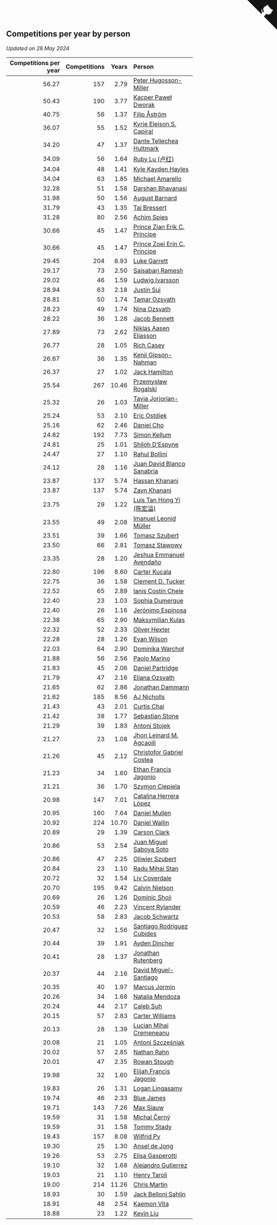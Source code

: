 ## Competitions per year by person

*Updated on 28 May 2024*

| Competitions per year | Competitions | Years | Person |
| ---: | ---: | ---: | :--- |
| 56.27 | 157 | 2.79 | [Peter Hugosson-Miller](https://www.worldcubeassociation.org/persons/2021HUGO01) |
| 50.43 | 190 | 3.77 | [Kacper Paweł Dworak](https://www.worldcubeassociation.org/persons/2020DWOR01) |
| 40.75 | 56 | 1.37 | [Filip Åström](https://www.worldcubeassociation.org/persons/2023ASTR01) |
| 36.07 | 55 | 1.52 | [Kyrie Eleison S. Capiral](https://www.worldcubeassociation.org/persons/2022CAPI02) |
| 34.20 | 47 | 1.37 | [Dante Tellechea Hultmark](https://www.worldcubeassociation.org/persons/2023HULT01) |
| 34.09 | 56 | 1.64 | [Ruby Lu (卢红)](https://www.worldcubeassociation.org/persons/2022LURU01) |
| 34.04 | 48 | 1.41 | [Kyle Kayden Hayles](https://www.worldcubeassociation.org/persons/2022HAYL02) |
| 34.04 | 63 | 1.85 | [Michael Amarello](https://www.worldcubeassociation.org/persons/2022AMAR09) |
| 32.28 | 51 | 1.58 | [Darshan Bhavanasi](https://www.worldcubeassociation.org/persons/2022BHAV01) |
| 31.98 | 50 | 1.56 | [August Barnard](https://www.worldcubeassociation.org/persons/2022BARN21) |
| 31.79 | 43 | 1.35 | [Taj Bressert](https://www.worldcubeassociation.org/persons/2023BRES01) |
| 31.28 | 80 | 2.56 | [Achim Spies](https://www.worldcubeassociation.org/persons/2021SPIE01) |
| 30.66 | 45 | 1.47 | [Prince Zian Erik C. Principe](https://www.worldcubeassociation.org/persons/2022PRIN08) |
| 30.66 | 45 | 1.47 | [Prince Zoei Erin C. Principe](https://www.worldcubeassociation.org/persons/2022PRIN09) |
| 29.45 | 204 | 6.93 | [Luke Garrett](https://www.worldcubeassociation.org/persons/2017GARR05) |
| 29.17 | 73 | 2.50 | [Saisabari Ramesh](https://www.worldcubeassociation.org/persons/2021RAME01) |
| 29.02 | 46 | 1.59 | [Ludwig Ivarsson](https://www.worldcubeassociation.org/persons/2022IVAR01) |
| 28.94 | 63 | 2.18 | [Justin Sui](https://www.worldcubeassociation.org/persons/2022SUIJ01) |
| 28.81 | 50 | 1.74 | [Tamar Ozsvath](https://www.worldcubeassociation.org/persons/2022OZSV04) |
| 28.23 | 49 | 1.74 | [Nina Ozsvath](https://www.worldcubeassociation.org/persons/2022OZSV03) |
| 28.22 | 36 | 1.28 | [Jacob Bennett](https://www.worldcubeassociation.org/persons/2023BENN04) |
| 27.89 | 73 | 2.62 | [Niklas Aasen Eliasson](https://www.worldcubeassociation.org/persons/2021ELIA01) |
| 26.77 | 28 | 1.05 | [Rich Casey](https://www.worldcubeassociation.org/persons/2023CASE06) |
| 26.67 | 36 | 1.35 | [Kenji Gipson-Nahman](https://www.worldcubeassociation.org/persons/2023GIPS01) |
| 26.37 | 27 | 1.02 | [Jack Hamilton](https://www.worldcubeassociation.org/persons/2023HAMI08) |
| 25.54 | 267 | 10.46 | [Przemysław Rogalski](https://www.worldcubeassociation.org/persons/2013ROGA02) |
| 25.32 | 26 | 1.03 | [Tavia Jorjorian-Miller](https://www.worldcubeassociation.org/persons/2023JORJ01) |
| 25.24 | 53 | 2.10 | [Eric Ostdiek](https://www.worldcubeassociation.org/persons/2022OSTD01) |
| 25.16 | 62 | 2.46 | [Daniel Cho](https://www.worldcubeassociation.org/persons/2021CHOD01) |
| 24.82 | 192 | 7.73 | [Simon Kellum](https://www.worldcubeassociation.org/persons/2016KELL12) |
| 24.81 | 25 | 1.01 | [Shiloh D’Espyne](https://www.worldcubeassociation.org/persons/2023DESP01) |
| 24.47 | 27 | 1.10 | [Rahul Bollini](https://www.worldcubeassociation.org/persons/2023BOLL01) |
| 24.12 | 28 | 1.16 | [Juan David Blanco Sanabria](https://www.worldcubeassociation.org/persons/2023SANA04) |
| 23.87 | 137 | 5.74 | [Hassan Khanani](https://www.worldcubeassociation.org/persons/2018KHAN26) |
| 23.87 | 137 | 5.74 | [Zayn Khanani](https://www.worldcubeassociation.org/persons/2018KHAN28) |
| 23.75 | 29 | 1.22 | [Luis Tan Hong Yi (陈宏溢)](https://www.worldcubeassociation.org/persons/2023YILU01) |
| 23.55 | 49 | 2.08 | [Imanuel Leonid Müller](https://www.worldcubeassociation.org/persons/2022MULL02) |
| 23.51 | 39 | 1.66 | [Tomasz Szubert](https://www.worldcubeassociation.org/persons/2022SZUB02) |
| 23.50 | 66 | 2.81 | [Tomasz Stawowy](https://www.worldcubeassociation.org/persons/2021STAW01) |
| 23.35 | 28 | 1.20 | [Jeshua Emmanuel Avendaño](https://www.worldcubeassociation.org/persons/2023AVEN01) |
| 22.80 | 196 | 8.60 | [Carter Kucala](https://www.worldcubeassociation.org/persons/2015KUCA01) |
| 22.75 | 36 | 1.58 | [Clement D. Tucker](https://www.worldcubeassociation.org/persons/2022TUCK09) |
| 22.52 | 65 | 2.89 | [Ianis Costin Chele](https://www.worldcubeassociation.org/persons/2021CHEL01) |
| 22.40 | 23 | 1.03 | [Sophia Dumergue](https://www.worldcubeassociation.org/persons/2023DUME02) |
| 22.40 | 26 | 1.16 | [Jerónimo Espinosa](https://www.worldcubeassociation.org/persons/2023ESPI07) |
| 22.38 | 65 | 2.90 | [Maksymilian Kulas](https://www.worldcubeassociation.org/persons/2021KULA02) |
| 22.32 | 52 | 2.33 | [Oliver Hexter](https://www.worldcubeassociation.org/persons/2022HEXT01) |
| 22.28 | 28 | 1.26 | [Evan Wilson](https://www.worldcubeassociation.org/persons/2023WILS11) |
| 22.03 | 64 | 2.90 | [Dominika Warchoł](https://www.worldcubeassociation.org/persons/2021WARC01) |
| 21.88 | 56 | 2.56 | [Paolo Marino](https://www.worldcubeassociation.org/persons/2021MARI04) |
| 21.83 | 45 | 2.06 | [Daniel Partridge](https://www.worldcubeassociation.org/persons/2022PART02) |
| 21.79 | 47 | 2.16 | [Eliana Ozsvath](https://www.worldcubeassociation.org/persons/2022OZSV01) |
| 21.65 | 62 | 2.86 | [Jonathan Dammann](https://www.worldcubeassociation.org/persons/2021DAMM01) |
| 21.62 | 185 | 8.56 | [AJ Nicholls](https://www.worldcubeassociation.org/persons/2015NICH04) |
| 21.43 | 43 | 2.01 | [Curtis Chai](https://www.worldcubeassociation.org/persons/2022CHAI02) |
| 21.42 | 38 | 1.77 | [Sebastian Stone](https://www.worldcubeassociation.org/persons/2022STON09) |
| 21.29 | 39 | 1.83 | [Antoni Stojek](https://www.worldcubeassociation.org/persons/2022STOJ03) |
| 21.27 | 23 | 1.08 | [Jhon Leinard M. Agcaoili](https://www.worldcubeassociation.org/persons/2023AGCA01) |
| 21.26 | 45 | 2.12 | [Christofor Gabriel Costea](https://www.worldcubeassociation.org/persons/2022COST03) |
| 21.23 | 34 | 1.60 | [Ethan Francis Jagonio](https://www.worldcubeassociation.org/persons/2022JAGO03) |
| 21.21 | 36 | 1.70 | [Szymon Ciepiela](https://www.worldcubeassociation.org/persons/2022CIEP01) |
| 20.98 | 147 | 7.01 | [Catalina Herrera López](https://www.worldcubeassociation.org/persons/2017LOPE31) |
| 20.95 | 160 | 7.64 | [Daniel Mullen](https://www.worldcubeassociation.org/persons/2016MULL04) |
| 20.92 | 224 | 10.70 | [Daniel Wallin](https://www.worldcubeassociation.org/persons/2013WALL03) |
| 20.89 | 29 | 1.39 | [Carson Clark](https://www.worldcubeassociation.org/persons/2023CLAR02) |
| 20.86 | 53 | 2.54 | [Juan Miguel Saboya Soto](https://www.worldcubeassociation.org/persons/2021SOTO01) |
| 20.86 | 47 | 2.25 | [Oliwier Szubert](https://www.worldcubeassociation.org/persons/2022SZUB01) |
| 20.84 | 23 | 1.10 | [Radu Mihai Stan](https://www.worldcubeassociation.org/persons/2023STAN09) |
| 20.72 | 32 | 1.54 | [Liv Coverdale](https://www.worldcubeassociation.org/persons/2022COVE02) |
| 20.70 | 195 | 9.42 | [Calvin Nielson](https://www.worldcubeassociation.org/persons/2014NIEL03) |
| 20.69 | 26 | 1.26 | [Dominic Shoji](https://www.worldcubeassociation.org/persons/2023SHOJ01) |
| 20.59 | 46 | 2.23 | [Vincent Rylander](https://www.worldcubeassociation.org/persons/2022RYLA01) |
| 20.53 | 58 | 2.83 | [Jacob Schwartz](https://www.worldcubeassociation.org/persons/2021SCHW01) |
| 20.47 | 32 | 1.56 | [Santiago Rodríguez Cubides](https://www.worldcubeassociation.org/persons/2022CUBI01) |
| 20.44 | 39 | 1.91 | [Ayden Dincher](https://www.worldcubeassociation.org/persons/2022DINC01) |
| 20.41 | 28 | 1.37 | [Jonathan Rutenberg](https://www.worldcubeassociation.org/persons/2023RUTE01) |
| 20.37 | 44 | 2.16 | [David Miguel-Santiago](https://www.worldcubeassociation.org/persons/2022MIGU02) |
| 20.35 | 40 | 1.97 | [Marcus Jormin](https://www.worldcubeassociation.org/persons/2022JORM01) |
| 20.26 | 34 | 1.68 | [Natalia Mendoza](https://www.worldcubeassociation.org/persons/2022MEND24) |
| 20.24 | 44 | 2.17 | [Caleb Suh](https://www.worldcubeassociation.org/persons/2022SUHC01) |
| 20.15 | 57 | 2.83 | [Carter Williams](https://www.worldcubeassociation.org/persons/2021WILL06) |
| 20.13 | 28 | 1.39 | [Lucian Mihai Cremeneanu](https://www.worldcubeassociation.org/persons/2023CREM01) |
| 20.08 | 21 | 1.05 | [Antoni Szcześniak](https://www.worldcubeassociation.org/persons/2023SZCZ04) |
| 20.02 | 57 | 2.85 | [Nathan Rahn](https://www.worldcubeassociation.org/persons/2021RAHN01) |
| 20.01 | 47 | 2.35 | [Rowan Stough](https://www.worldcubeassociation.org/persons/2022STOU01) |
| 19.98 | 32 | 1.60 | [Elijah Francis Jagonio](https://www.worldcubeassociation.org/persons/2022JAGO02) |
| 19.83 | 26 | 1.31 | [Logan Lingasamy](https://www.worldcubeassociation.org/persons/2023LING02) |
| 19.74 | 46 | 2.33 | [Blue James](https://www.worldcubeassociation.org/persons/2022JAME01) |
| 19.71 | 143 | 7.26 | [Max Siauw](https://www.worldcubeassociation.org/persons/2017SIAU02) |
| 19.59 | 31 | 1.58 | [Michal Černý](https://www.worldcubeassociation.org/persons/2022CERN03) |
| 19.59 | 31 | 1.58 | [Tommy Stady](https://www.worldcubeassociation.org/persons/2022STAD01) |
| 19.43 | 157 | 8.08 | [Wilfrid Py](https://www.worldcubeassociation.org/persons/2016PYWI01) |
| 19.30 | 25 | 1.30 | [Ansel de Jong](https://www.worldcubeassociation.org/persons/2023JONG01) |
| 19.26 | 53 | 2.75 | [Elisa Gasperotti](https://www.worldcubeassociation.org/persons/2021GASP01) |
| 19.10 | 32 | 1.68 | [Alejandro Gutierrez](https://www.worldcubeassociation.org/persons/2022GUTI09) |
| 19.03 | 21 | 1.10 | [Henry Taroli](https://www.worldcubeassociation.org/persons/2023TARO01) |
| 19.00 | 214 | 11.26 | [Chris Martin](https://www.worldcubeassociation.org/persons/2013MART03) |
| 18.93 | 30 | 1.59 | [Jack Belloni Sahlin](https://www.worldcubeassociation.org/persons/2022SAHL02) |
| 18.91 | 48 | 2.54 | [Kaemon Vita](https://www.worldcubeassociation.org/persons/2021VITA01) |
| 18.88 | 23 | 1.22 | [Kevin Liu](https://www.worldcubeassociation.org/persons/2023LIUK02) |


<a href="https://github.com/jonatanklosko/wca_statistics" class="github-corner" aria-label="View source on Github"><svg width="80" height="80" viewBox="0 0 250 250" style="fill:#151513; color:#fff; position: absolute; top: 0; border: 0; right: 0;" aria-hidden="true"><path d="M0,0 L115,115 L130,115 L142,142 L250,250 L250,0 Z"></path><path d="M128.3,109.0 C113.8,99.7 119.0,89.6 119.0,89.6 C122.0,82.7 120.5,78.6 120.5,78.6 C119.2,72.0 123.4,76.3 123.4,76.3 C127.3,80.9 125.5,87.3 125.5,87.3 C122.9,97.6 130.6,101.9 134.4,103.2" fill="currentColor" style="transform-origin: 130px 106px;" class="octo-arm"></path><path d="M115.0,115.0 C114.9,115.1 118.7,116.5 119.8,115.4 L133.7,101.6 C136.9,99.2 139.9,98.4 142.2,98.6 C133.8,88.0 127.5,74.4 143.8,58.0 C148.5,53.4 154.0,51.2 159.7,51.0 C160.3,49.4 163.2,43.6 171.4,40.1 C171.4,40.1 176.1,42.5 178.8,56.2 C183.1,58.6 187.2,61.8 190.9,65.4 C194.5,69.0 197.7,73.2 200.1,77.6 C213.8,80.2 216.3,84.9 216.3,84.9 C212.7,93.1 206.9,96.0 205.4,96.6 C205.1,102.4 203.0,107.8 198.3,112.5 C181.9,128.9 168.3,122.5 157.7,114.1 C157.9,116.9 156.7,120.9 152.7,124.9 L141.0,136.5 C139.8,137.7 141.6,141.9 141.8,141.8 Z" fill="currentColor" class="octo-body"></path></svg></a><style>.github-corner:hover .octo-arm{animation:octocat-wave 560ms ease-in-out}@keyframes octocat-wave{0%,100%{transform:rotate(0)}20%,60%{transform:rotate(-25deg)}40%,80%{transform:rotate(10deg)}}@media (max-width:500px){.github-corner:hover .octo-arm{animation:none}.github-corner .octo-arm{animation:octocat-wave 560ms ease-in-out}}</style>
